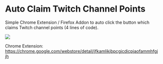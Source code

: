# Auto Claim Twitch Channel Points
Simple Chrome Extension / Firefox Addon to auto click the button which claims Twitch channel points (4 lines of code).

![](/screenshots.png)

Chrome Extension: https://chrome.google.com/webstore/detail/jfkamlikjbpcgjcdicpjaofammhfgjjh

